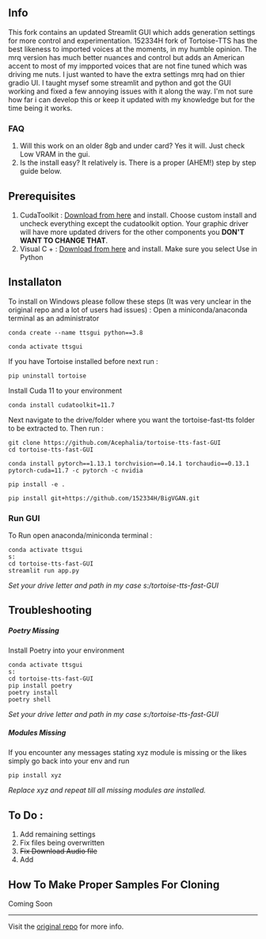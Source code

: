 ## Info 
This fork contains an updated Streamlit GUI which adds generation settings for more control and experimentation. 152334H fork of Tortoise-TTS has the best likeness to imported voices at the moments, in my humble opinion. The mrq version has much better nuances and control but adds an American accent to most of my impported voices that are not fine tuned which was driving me nuts. I just wanted to have the extra settings mrq had on thier gradio UI. I taught mysef some streamlit and python and got the GUI working and fixed a few annoying issues with it along the way. I'm not sure how far i can develop this or keep it updated with my knowledge but for the time being it works. 

### FAQ
1. Will this work on an older 8gb and under card? Yes it will. Just check Low VRAM in the gui.
2. Is the install easy? It relatively is. There is a proper (AHEM!) step by step guide below.

## Prerequisites 
1. CudaToolkit : [Download from here](https://developer.nvidia.com/cuda-11-7-0-download-archive?target_os=Windows&target_arch=x86_64&target_version=10&target_type=exe_local) and install. Choose custom install and uncheck everything except the cudatoolkit option. Your graphic driver will have more updated drivers for the other components you **DON'T WANT TO CHANGE THAT**.
2. Visual C +  : [Download from here](https://c2rsetup.officeapps.live.com/c2r/downloadVS.aspx?sku=community&channel=Release&version=VS2022&source=VSLandingPage&includeRecommended=true&cid=2030:17d407a1213a47f38d57d3df714567fb) and install. Make sure you select Use in Python

## Installaton
To install on Windows please follow these steps (It was very unclear in the original repo and a lot of users had issues) :
Open a miniconda/anaconda terminal as an administrator
```
conda create --name ttsgui python==3.8
```
```
conda activate ttsgui
```

If you have Tortoise installed before next run : 

```pip uninstall tortoise```

Install Cuda 11 to your environment

```conda install cudatoolkit=11.7```

Next navigate to the drive/folder where you want the tortoise-fast-tts folder to be extracted to. Then run : 

```
git clone https://github.com/Acephalia/tortoise-tts-fast-GUI
cd tortoise-tts-fast-GUI
```
```
conda install pytorch==1.13.1 torchvision==0.14.1 torchaudio==0.13.1 pytorch-cuda=11.7 -c pytorch -c nvidia
```

```pip install -e .```

```pip install git+https://github.com/152334H/BigVGAN.git```


### Run GUI
To Run open anaconda/miniconda terminal : 

```
conda activate ttsgui
s:
cd tortoise-tts-fast-GUI
streamlit run app.py
```
*Set your drive letter and path in my case s:/tortoise-tts-fast-GUI*

## Troubleshooting

##### Poetry Missing
Install Poetry into your environment 
```
conda activate ttsgui
s:
cd tortoise-tts-fast-GUI
pip install poetry 
poetry install
poetry shell
```
*Set your drive letter and path in my case s:/tortoise-tts-fast-GUI*

##### Modules Missing
If you encounter any messages stating xyz module is missing or the likes simply go 
back into your env and run 

```pip install xyz ```

*Replace xyz and repeat till all missing modules are installed.*

## To Do :
1. Add remaining settings 
2. Fix files being overwritten
3. ~~Fix Download Audio file~~
4. Add 

## How To Make Proper Samples For Cloning
Coming Soon

------------------
Visit the [original repo](https://github.com/152334H/tortoise-tts-fast) for more info.
